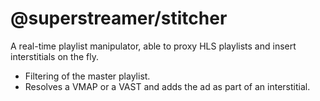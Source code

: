 # @superstreamer/stitcher

A real-time playlist manipulator, able to proxy HLS playlists and insert interstitials on the fly.

- Filtering of the master playlist.
- Resolves a VMAP or a VAST and adds the ad as part of an interstitial.